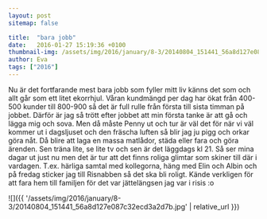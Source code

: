 ```yaml
---
layout: post
sitemap: false

title:  "bara jobb"
date:   2016-01-27 15:19:36 +0100
thumbnail-img: /assets/img/2016/january/8-3/20140804_151441_56a8d127e087c32ecd3a2d7b.jpg
author: Eva
tags: ["2016"]
---
```


Nu är det fortfarande mest bara jobb som fyller mitt liv känns det som och allt går som ett litet ekorrhjul. Våran kundmängd per dag har ökat från 400-500 kunder till 800-900 så det är full rulle från första till sista timman på jobbet. Därför är jag så trött efter jobbet att min första tanke är att gå och lägga mig och sova. Men då måste Penny ut och tur är väl det för när vi väl kommer ut i dagsljuset och den fräscha luften så blir jag ju pigg och orkar göra nåt. Då blire att laga en massa matlådor, städa eller fara och göra ärenden. Sen träna lite, se lite tv och sen är det läggdags kl 21. Så ser mina dagar ut just nu men det är tur att det finns roliga glimtar som skiner till där i vardagen. T.ex. härliga samtal med kollegorna, häng med Elin och Albin och på fredag sticker jag till Risnabben så det ska bli roligt. Kände verkligen för att fara hem till familjen för det var jättelängsen jag var i risis :o

![]({{ '/assets/img/2016/january/8-3/20140804_151441_56a8d127e087c32ecd3a2d7b.jpg'  | relative_url }})

